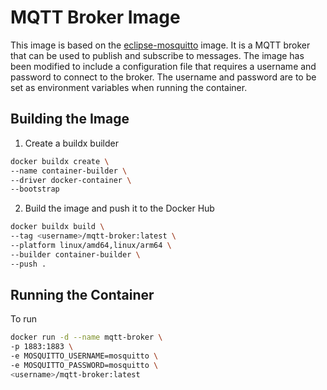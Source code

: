 # MQTT Broker Image
This image is based on the [eclipse-mosquitto](https://hub.docker.com/_/eclipse-mosquitto) image. It is a MQTT broker that can be used to publish and subscribe to messages. The image has been modified to include a configuration file that requires a username and password to connect to the broker. The username and password are to be set as environment variables when running the container.

## Building the Image
1. Create a buildx builder
```bash
docker buildx create \
--name container-builder \
--driver docker-container \
--bootstrap
```
2. Build the image and push it to the Docker Hub
```bash
docker buildx build \
--tag <username>/mqtt-broker:latest \
--platform linux/amd64,linux/arm64 \
--builder container-builder \
--push .
```

## Running the Container
To run 
```bash
docker run -d --name mqtt-broker \
-p 1883:1883 \
-e MOSQUITTO_USERNAME=mosquitto \
-e MOSQUITTO_PASSWORD=mosquitto \
<username>/mqtt-broker:latest
```